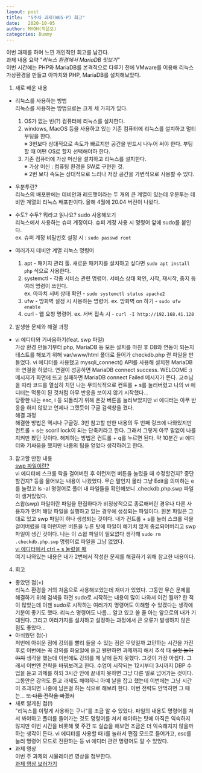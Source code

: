 ```yaml
---
layout: post
title:  "5주차 과제(W05-P) 회고"
date:   2020-10-05
author: MYOH(최은오)
categories: Dummy
---
```


이번 과제를 하며 느낀 개인적인 회고를 남긴다.  
과제 내용 요약 _"리눅스 환경에서 MariaDB 맛보기"_    
이번 시간에는 PHP와 MariaDB를 본격적으로 다루기 전에 VMware를 이용해 리눅스 가상환경을 만들고 아파치와 PHP, MariaDB를 설치해보았다.  

1. 새로 배운 내용
  - 리눅스를 사용하는 방법  
    리눅스를 사용하는 방법으로는 크게 세 가지가 있다. 
    1. OS가 없는 빈(?) 컴퓨터에 리눅스를 설치한다.
    2. windows, MacOS 등을 사용하고 있는 기존 컴퓨터에 리눅스를 설치하고 멀티 부팅을 한다.  
    ※ 3번보다 상대적으로 속도가 빠르지만 공간을 반드시 나누어 써야 한다. 부팅할 때 어떤 OS로 할지 선택해야하 한다.  
    3. 기존 컴퓨터에 가상 머신을 설치하고 리눅스를 설치한다.  
    ※ 가상 머신 : 컴퓨팅 환경을 SW로 구현한 것.  
    ※ 2번 보다 속도는 상대적으로 느리나 저장 공간을 가변적으로 사용할 수 있다.  
  - 우분투란?  
    리눅스의 배포판에는 데비안과 레드햇이라는 두 개의 큰 계열이 있는데 우분투는 데비안 계열의 리눅스 배포판이다. 올해 4월에 20.04 버전이 나왔다. 
  - 수도? 수두? 뭐라고 읽나요? sudo 사용해보기  
    리눅스에서 사용하는 슈퍼 계정이다. 슈퍼 계정 사용 시 명령어 앞에 sudo를 붙인다.  
    ex. 슈퍼 계정 비밀번호 설정 시 : `sudo passwd root`  


  - 여러가지 데비안 계열 리눅스 명령어  
    1. apt - 패키지 관리 툴. 새로운 패키지를 설치하고 싶다면 `sudo apt install php` 식으로 사용한다.
    2. systemctl - 각종 서비스 관련 명령어. 서비스 상태 확인, 시작, 재시작, 중지 등 여러 명령이 쓰인다.  
    ex. 아파치 서버 상태 확인 - `sudo systemctl status apache2`  
    1. ufw - 방화벽 설정 시 사용하는 명령어.
    ex. 방화벽 on 하기 - `sudo ufw enable`  
    1. curl - 웹 요청 명령어.
    ex. 서버 접속 시 - `curl -I http://192.168.41.128`
2. 발생한 문제와 해결 과정
  - vi 에디터와 기싸움하기(feat. swp 파일)  
    가상 환경 만들기부터 php, MariaDB 등 모든 설치를 마친 후 DB와 연동이 되는지 테스트를 해보기 위해 var/www/html 폴더로 들어가 checkdb.php 란 파일을 만들었다. vi 에디터를 사용했고 mysqli_connect() API를 사용해 설치한 MariaDB와 연결을 하였다. 연결이 성공하면 MariaDB connect success. WELCOME :) 메시지가 화면에 뜨고 실패하면 MariaDB connect Failed 메시지가 뜬다. 교수님을 따라 코드를 열심히 치던 나는 무의식적으로 컨트롤 + s를 눌러버렸고 나의 vi 에디터는 먹통이 된 것처럼 아무 반응을 보이지 않기 시작했다...  
    당황한 나는 esc, i 등 되돌리기 위해 온갖 버튼을 눌러보았지만 vi 에디터는 아무 반응을 하지 않았고 언제나 그랬듯이 구글 검색창을 켰다.  
    해결 과정  
    해결한 방법은 역시나 구글링. 3번 참고할 만한 내용의 두 번째 링크에 나와있지만 컨트롤 + s는 scorll lock이 되는 단축키라고 한다. 그래서 그렇게 아무 말없이 나를 지켜만 봤던 것이다. 해제하는 방법은 컨트롤 + q를 누르면 된다. 약 10분간 vi 에디터와 기싸움을 했지만 나름의 팁을 얻었다 생각하려고 한다.  
    
      
3. 참고할 만한 내용  
    [swp 파일이란?](https://dololak.tistory.com/378)  
    vi 에디터에 스크롤 락을 걸어버린 후 이런저런 버튼을 눌렀을 때 수정할건지? 중단할건지? 등을 물어보는 내용이 나왔었다. 무슨 말인지 몰라 그냥 Edit을 의미하는 e를 눌렀고 ls -al 명령어로 폴더 내 파일들을 확인해보니 .checkdb.php.swp 파일이 생겨있었다.   
    스왑(swp) 파일이란 파일을 편집하다가 비정상적으로 종료해버린 경우나 다른 사용자가 먼저 해당 파일을 실행하고 있는 경우에 생성되는 파일이다. 원본 파일은 그대로 있고 swp 파일이 하나 생성되는 것이다. 내가 컨트롤 + s를 눌러 스크롤 락을 걸어버렸을 때 이런저런 버튼을 누른 탓에 파일이 예기치 않게 종료되어버리고 swp 파일이 생긴 것이다. 나는 이 스왑 파일이 필요없다 생각해 `sudo rm .checkdb.php.swp` 명령어로 파일을 그냥 없앴다.  
    [vi 에디터에서 ctrl + s 눌렀을 때](http://webkebi.zany.kr:9003/board/bView.asp?bCode=11&aCode=2139)  
    여기 나와있는 내용은 내가 2번에서 작성한 문제를 해결하기 위해 참고한 내용이다.  


4. 회고
  - 좋았던 점(+)  
    리눅스 환경을 거의 처음으로 사용해보았는데 재미가 있었다. 그동안 무슨 문제를 해결하기 위해 검색을 하면 sudo로 시작하는 내용이 많이 나와서 이건 뭘까? 한 적이 많았는데 이젠 sudo로 시작하는 여러가지 명령어도 이해할 수 있겠다는 생각에 기분이 좋기도 했다. 리눅스 명령어도 나름... 알고 있고 쓸 줄 아는 앞으로의 내가 기대된다. 그리고 여러가지를 설치하고 설정하는 과정에서 큰 오류가 발생하지 않은 점도 좋았다...  
  - 아쉬웠던 점(-)  
    저번에 아쉬운 점에 강의를 빨리 들을 수 있는 점은 무엇일까 고민하는 시간을 가진 후로 이번에는 꼭 강의를 화요일에 듣고 웬만하면 과제까지 해서 추석 때 ~~실컷 놀아야지~~ 생각을 했는데 이번에도 강의를 제 날에 듣지 못했다. 그것이 가장 아쉽다. 그래서 이번엔 전략을 바꿔보려고 한다. 수업이 시작되는 12시부터 3시까지 DBP 수업을 듣고 과제를 하되 3시간 안에 끝내지 못하면 그냥 다른 일로 넘어가는 것이다. 그동안은 강의도 듣고 과제도 해야하니 아예 날을 잡고 했는데 이번에는 그냥 시간이 초과되면 나중에 남은걸 하는 식으로 해보려 한다. 이번 전략도 안먹히면 그 때는... ~~또 다른 전략을 짜겠지~~
  - 새로 알게된 점(!)  
    "리눅스를 이렇게 사용하는 구나"를 조금 알 수 있었다. 파일의 내용도 명령어를 쳐서 봐야하고 폴더를 들어가는 것도 명령어를 쳐서 해야하는 탓에 아직은 익숙하지 않지만 이번 시간을 비롯해 몇 주간 또 실습을 해보면 조금은 더 익숙해지지 않을까하는 생각이 든다. vi 에디터를 사용할 때 i를 눌러서 편집 모드로 들어가고, esc를 눌러 명령어 모드로 전환하는 등 vi 에디터 관련 명령어도 알 수 있었다.
  - 과제 영상  
    이번 주 과제의 시뮬레이션 영상을 첨부한다.  
    [과제 영상 보러가기](https://www.youtube.com/watch?v=yHHP70dgqYw)